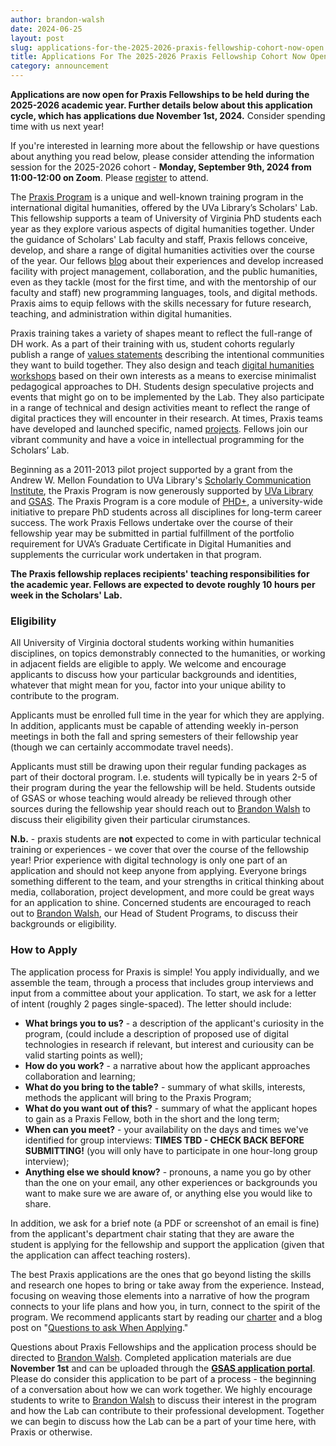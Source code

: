 ```yaml
---
author: brandon-walsh
date: 2024-06-25
layout: post
slug: applications-for-the-2025-2026-praxis-fellowship-cohort-now-open
title: Applications For The 2025-2026 Praxis Fellowship Cohort Now Open
category: announcement
---
```

**Applications are now open for Praxis Fellowships to be held during the 2025-2026 academic year. Further details below about this application cycle, which has applications due November 1st, 2024.** Consider spending time with us next year!

If you're interested in learning more about the fellowship or have questions about anything you read below, please consider attending the information session for the 2025-2026 cohort - **Monday, September 9th, 2024 from 11:00-12:00 on Zoom**. Please [register](https://cal.lib.virginia.edu/calendar/events/slab-praxis-information-session-fall-2024) to attend.

The [Praxis Program](https://praxis.scholarslab.org/) is a unique and well-known training program in the international digital humanities, offered by the UVa Library’s Scholars' Lab. This fellowship supports a team of University of Virginia PhD students each year as they explore various aspects of digital humanities together. Under the guidance of Scholars' Lab faculty and staff, Praxis fellows conceive, develop, and share a range of digital humanities activities over the course of the year. Our fellows [blog](https://scholarslab.lib.virginia.edu/blog/) about their experiences and develop increased facility with project management, collaboration, and the public humanities, even as they tackle (most for the first time, and with the mentorship of our faculty and staff) new programming languages, tools, and digital methods. Praxis aims to equip fellows with the skills necessary for future research, teaching, and administration within digital humanities.

Praxis training takes a variety of shapes meant to reflect the full-range of DH work.  As a part of their training with us, student cohorts regularly publish a range of [values statements](https://praxis.scholarslab.org/charter/) describing the intentional communities they want to build together. They also design and teach [digital humanities workshops](https://scholarslab.lib.virginia.edu/visiting-workshops-at-washington-and-lee-university/) based on their own interests as a means to exercise minimalist pedagogical approaches to DH. Students design speculative projects and events that might go on to be implemented by the Lab. They also participate in a range of technical and design activities meant to reflect the range of digital practices they will encounter in their research. At times, Praxis teams have developed and launched specific, named [projects](https://praxis.scholarslab.org/projects/). Fellows join our vibrant community and have a voice in intellectual programming for the Scholars’ Lab.

Beginning as a 2011-2013 pilot project supported by a grant from the Andrew W. Mellon Foundation to UVa Library's [Scholarly Communication Institute](http://uvasci.org), the Praxis Program is now generously supported by [UVa Library](http://www.library.virginia.edu/) and [GSAS](http://gsas.virginia.edu/). The Praxis Program is a core module of [PHD+](http://phdplus.virginia.edu), a university-wide initiative to prepare PhD students across all disciplines for long-term career success. The work Praxis Fellows undertake over the course of their fellowship year may be submitted in partial fulfillment of the portfolio requirement for UVA’s Graduate Certificate in Digital Humanities and supplements the curricular work undertaken in that program.

**The Praxis fellowship replaces recipients' teaching responsibilities for the academic year. Fellows are expected to devote roughly 10 hours per week in the Scholars' Lab.** 

### Eligibility

All University of Virginia doctoral students working within humanities disciplines, on topics demonstrably connected to the humanities, or working in adjacent fields are eligible to apply. 
We welcome and encourage applicants to discuss how your particular backgrounds and identities, whatever that might mean for you, factor into your unique ability to contribute to the program.

Applicants must be enrolled full time in the year for which they are applying. In addition, applicants must be capable of attending weekly in-person meetings in both the fall and spring semesters of their fellowship year (though we can certainly accommodate travel needs).

Applicants must still be drawing upon their regular funding packages as part of their doctoral program. I.e. students will typically be in years 2-5 of their program during the year the fellowship will be held. Students outside of GSAS or whose teaching would already be relieved through other sources during the fellowship year should reach out to [Brandon Walsh](mailto:bmw9t@virginia.edu) to discuss their eligibility given their particular cirumstances.

**N.b.** - praxis students are **not** expected to come in with particular technical training or experiences - we cover that over the course of the fellowship year! Prior experience with digital technology is only one part of an application and should not keep anyone from applying. Everyone brings something different to the team, and your strengths in critical thinking about media, collaboration, project development, and more could be great ways for an application to shine. Concerned students are encouraged to reach out to [Brandon Walsh](mailto:bmw9t@virginia.edu), our Head of Student Programs, to discuss their backgrounds or eligibility.

### How to Apply

The application process for Praxis is simple! You apply individually, and we assemble the team, through a process that includes group interviews and input from a committee about your application. To start, we ask for a letter of intent (roughly 2 pages single-spaced). The letter should include:

* **What brings you to us?** - a description of the applicant's curiosity in the program, (could include a description of proposed use of digital technologies in research if relevant, but interest and curiousity can be valid starting points as well);
* **How do you work?** - a narrative about how the applicant approaches collaboration and learning;
* **What do you bring to the table?** - summary of what skills, interests, methods the applicant will bring to the Praxis Program;
* **What do you want out of this?** - summary of what the applicant hopes to gain as a Praxis Fellow, both in the short and the long term;
* **When can you meet?** - your availability on the days and times we've identified for group interviews: **TIMES TBD - CHECK BACK BEFORE SUBMITTING!** (you will only have to participate in one hour-long group interview); 
* **Anything else we should know?** - pronouns, a name you go by other than the one on your email, any other experiences or backgrounds you want to make sure we are aware of, or anything else you would like to share.

In addition, we ask for a brief note (a PDF or screenshot of an email is fine) from the applicant's department chair stating that they are aware the student is applying for the fellowship and support the application (given that the application can affect teaching rosters).

The best Praxis applications are the ones that go beyond listing the skills and research one hopes to bring or take away from the experience. Instead, focusing on weaving those elements into a narrative of how the program connects to your life plans and how you, in turn, connect to the spirit of the program. We recommend applicants start by reading our [charter](https://praxis.scholarslab.org/praxis-program-charter/) and a blog post on "[Questions to ask When Applying](https://scholarslab.lib.virginia.edu/blog/questions-to-ask-when-applying/)."

Questions about Praxis Fellowships and the application process should be directed to [Brandon Walsh](mailto:bmw9t@virginia.edu). Completed application materials are due **November 1st** and can be uploaded through the **[GSAS application portal](https://virginia.academicworks.com/)**. Please do consider this application to be part of a process - the beginning of a conversation about how we can work together. We highly encourage students to write to [Brandon Walsh](mailto:bmw9t@virginia.edu) to discuss their interest in the program and how the Lab can contribute to their professional development. Together we can begin to discuss how the Lab can be a part of your time here, with Praxis or otherwise.